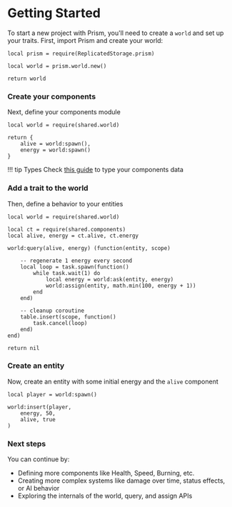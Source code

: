 # Getting Started

To start a new project with Prism, you'll need to create a `world` and set up your traits.
First, import Prism and create your world:
 
```luau title="shared/world.luau"
local prism = require(ReplicatedStorage.prism)

local world = prism.world.new()

return world
```

### Create your components

Next, define your components module

```luau title="shared/components.luau" linenums="1"
local world = require(shared.world)

return {
    alive = world:spawn(),
    energy = world:spawn()
}
```

!!! tip Types
     Check [this guide](../Guides/Strict-typing.md) to type your components data

### Add a trait to the world

Then, define a behavior to your entities

```luau title="systems/energy.luau"
local world = require(shared.world)

local ct = require(shared.components)
local alive, energy = ct.alive, ct.energy

world:query(alive, energy) (function(entity, scope)

    -- regenerate 1 energy every second
    local loop = task.spawn(function()
        while task.wait(1) do
            local energy = world:ask(entity, energy)
            world:assign(entity, math.min(100, energy + 1))
        end
    end)
    
    -- cleanup coroutine
    table.insert(scope, function()
        task.cancel(loop)
    end)
end)

return nil
```

### Create an entity

Now, create an entity with some initial energy and the `alive` component

```luau
local player = world:spawn()

world:insert(player,
    energy, 50,
    alive, true
)
```

### Next steps

You can continue by:

- Defining more components like Health, Speed, Burning, etc.
- Creating more complex systems like damage over time, status effects, or AI behavior
- Exploring the internals of the world, query, and assign APIs